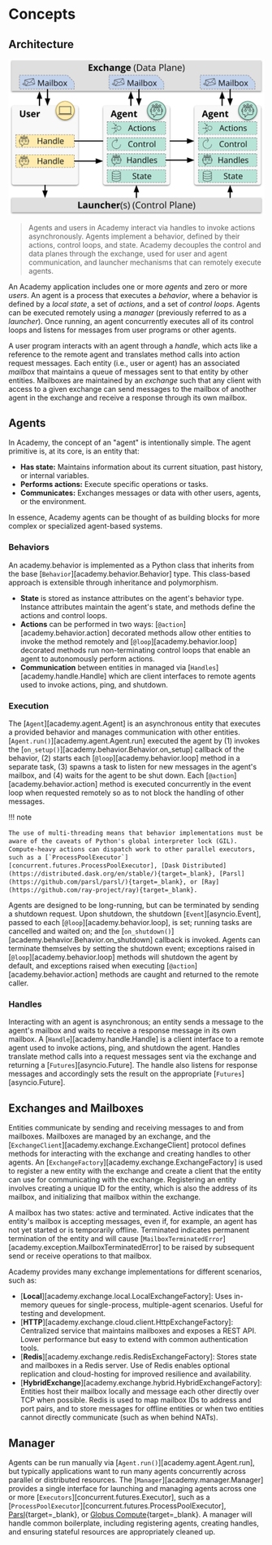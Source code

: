 # Concepts

## Architecture

![Architecture](static/architecture.jpg)
> Agents and users in Academy interact via handles to invoke actions asynchronously.
> Agents implement a behavior, defined by their actions, control loops, and state.
> Academy decouples the control and data planes through the exchange, used for user and agent communication, and launcher mechanisms that can remotely execute agents.

An Academy application includes one or more *agents* and zero or more *users*.
An agent is a process that executes a *behavior*, where a behavior is defined by a *local state*, a set of *actions*, and a set of *control loops*.
Agents can be executed remotely using a *manager* (previously referred to as a *launcher*).
Once running, an agent concurrently executes all of its control loops and listens for messages from user programs or other agents.

A user program interacts with an agent through a *handle*, which acts like a reference to the remote agent and translates method calls into action request messages.
Each entity (i.e., user or agent) has an associated *mailbox* that maintains a queue of messages sent to that entity by other entities.
Mailboxes are maintained by an *exchange* such that any client with access to a given exchange can send messages to the mailbox of another agent in the exchange and receive a response through its own mailbox.

## Agents

In Academy, the concept of an "agent" is intentionally simple. The agent primitive is, at its core, is an entity that:

* **Has state:** Maintains information about its current situation, past history, or internal variables.
* **Performs actions:** Execute specific operations or tasks.
* **Communicates:** Exchanges messages or data with other users, agents, or the environment.

In essence, Academy agents can be thought of as building blocks for more complex or specialized agent-based systems.

### Behaviors

An academy.behavior is implemented as a Python class that inherits from the base [`Behavior`][academy.behavior.Behavior] type.
This class-based approach is extensible through inheritance and polymorphism.

* **State** is stored as instance attributes on the agent's behavior type.
Instance attributes maintain the agent's state, and methods define the actions and control loops.
* **Actions** can be performed in two ways: [`@action`][academy.behavior.action] decorated methods allow other entities to invoke the method remotely and [`@loop`][academy.behavior.loop] decorated methods run non-terminating control loops that enable an agent to autonomously perform actions.
* **Communication** between entities in managed via [`Handles`][academy.handle.Handle] which are client interfaces to remote agents used to invoke actions, ping, and shutdown.

### Execution

The [`Agent`][academy.agent.Agent] is an asynchronous entity that executes a provided behavior and manages communication with other entities.
[`Agent.run()`][academy.agent.Agent.run] executed the agent by (1) invokes the [`on_setup()`][academy.behavior.Behavior.on_setup] callback of the behavior, (2) starts each [`@loop`][academy.behavior.loop] method in a separate task, (3) spawns a task to listen for new messages in the agent's mailbox, and (4) waits for the agent to be shut down.
Each [`@action`][academy.behavior.action] method is executed concurrently in the event loop when requested remotely so as to not block the handling of other messages.

!!! note

    The use of multi-threading means that behavior implementations must be aware of the caveats of Python's global interpreter lock (GIL).
	Compute-heavy actions can dispatch work to other parallel executors, such as a [`ProcessPoolExecutor`][concurrent.futures.ProcessPoolExecutor], [Dask Distributed](https://distributed.dask.org/en/stable/){target=_blank}, [Parsl](https://github.com/parsl/parsl/){target=_blank}, or [Ray](https://github.com/ray-project/ray){target=_blank}.

Agents are designed to be long-running, but can be terminated by sending a shutdown request.
Upon shutdown, the shutdown [`Event`][asyncio.Event], passed to each [`@loop`][academy.behavior.loop], is set; running tasks are cancelled and waited on; and the [`on_shutdown()`][academy.behavior.Behavior.on_shutdown] callback is invoked.
Agents can terminate themselves by setting the shutdown event;
exceptions raised in [`@loop`][academy.behavior.loop] methods will shutdown the agent by default, and
exceptions raised when executing [`@action`][academy.behavior.action] methods are caught and returned to the remote caller.

### Handles

Interacting with an agent is asynchronous; an entity sends a message to the agent's mailbox and waits to receive a response message in its own mailbox.
A [`Handle`][academy.handle.Handle] is a client interface to a remote agent used to invoke actions, ping, and shutdown the agent.
Handles translate method calls into a request messages sent via the exchange and returning a [`Futures`][asyncio.Future].
The handle also listens for response messages and accordingly sets the result on the appropriate [`Futures`][asyncio.Future].

## Exchanges and Mailboxes

Entities communicate by sending and receiving messages to and from mailboxes.
Mailboxes are managed by an exchange, and the [`ExchangeClient`][academy.exchange.ExchangeClient] protocol defines methods for interacting with the exchange and creating handles to other agents.
An [`ExchangeFactory`][academy.exchange.ExchangeFactory] is used to register a new entity with the exchange and create a client that the entity can use for communicating with the exchange.
Registering an entity involves creating a unique ID for the entity, which is also the address of its mailbox, and initializing that mailbox within the exchange.

A mailbox has two states: active and terminated.
Active indicates that the entity's mailbox is accepting messages, even if, for example, an agent has not yet started or is temporarily offline.
Terminated indicates permanent termination of the entity and will cause [`MailboxTerminatedError`][academy.exception.MailboxTerminatedError] to be raised by subsequent send or receive operations to that mailbox.

Academy provides many exchange implementations for different scenarios, such as:

* [**Local**][academy.exchange.local.LocalExchangeFactory]: Uses in-memory queues for single-process, multiple-agent scenarios. Useful for testing and development.
* [**HTTP**][academy.exchange.cloud.client.HttpExchangeFactory]: Centralized service that maintains mailboxes and exposes a REST API. Lower performance but easy to extend with common authentication tools.
* [**Redis**][academy.exchange.redis.RedisExchangeFactory]: Stores state and mailboxes in a Redis server. Use of Redis enables optional replication and cloud-hosting for improved resilience and availability.
* [**HybridExchange**][academy.exchange.hybrid.HybridExchangeFactory]: Entities host their mailbox locally and message each other directly over TCP when possible. Redis is used to map mailbox IDs to address and port pairs, and to store messages for offline entities or when two entities cannot directly communicate (such as when behind NATs).

## Manager

Agents can be run manually via [`Agent.run()`][academy.agent.Agent.run], but typically applications want to run many agents concurrently across parallel or distributed resources.
The [`Manager`][academy.manager.Manager] provides a single interface for launching and managing agents across one or more [`Executors`][concurrent.futures.Executor], such as a [`ProcessPoolExecutor`][concurrent.futures.ProcessPoolExecutor], [Parsl](https://parsl.readthedocs.io/en/stable/userguide/workflows/workflow.html#parallel-workflows-with-loops){target=_blank}, or [Globus Compute](https://globus-compute.readthedocs.io/en/latest/index.html){target=_blank}.
A manager will handle common boilerplate, including registering agents, creating handles, and ensuring stateful resources are appropriately cleaned up.
